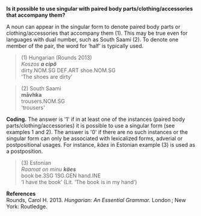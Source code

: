 **Is it possible to use singular with paired body parts/clothing/accessories that accompany them?**

A noun can appear in the singular form to denote paired body parts or clothing/accessories that accompany them (1). This may be true even for languages with dual number, such as South Saami (2). To denote one member of the pair, the word for ‘half’ is typically used.

>(1) Hungarian (Rounds 2013)<br/>
>*Koszos **a cipő***<br/>
>dirty.NOM.SG DEF.ART shoe.NOM.SG<br/>
>‘The shoes are dirty’
 
>(2) South Saami<br/> 
>**måvhka**<br/> 
>trousers.NOM.SG<br/>
'trousers' 

**Coding.** The answer is '1' if in at least one of the instances (paired body parts/clothing/accessories) it is possible to use a singular form (see examples 1 and 2). The answer is '0' if there are no such instances or the singular form can only be associated with lexicalized forms, adverial or postpositional usages. For instance, *käes* in Estonian example (3) is used as a postposition.

>(3) Estonian<br/>
>*Raamat on minu **käes***<br/>
>book be.3SG 1SG.GEN hand.INE<br/>
>‘I have the book’ (Lit. ‘The book is in my hand’)

**References**<br/>
Rounds, Carol H. 2013. *Hungarian: An Essential Grammar.* London ; New York: Routledge.

